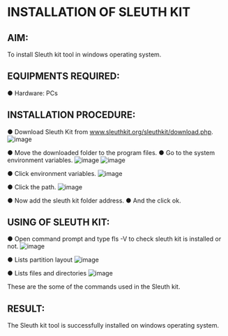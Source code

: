# INSTALLATION OF SLEUTH KIT 

## AIM:
To install Sleuth kit tool in windows operating system.

## EQUIPMENTS REQUIRED:
●	Hardware: PCs

## INSTALLATION PROCEDURE: 
●	Download Sleuth Kit from www.sleuthkit.org/sleuthkit/download.php.
![image](https://github.com/user-attachments/assets/450d847d-8b68-4d86-adaf-cecbcdf6c618)

●	Move the downloaded folder to the program files.
●	Go to the system environment variables.
![image](https://github.com/user-attachments/assets/e2eaab16-b2ac-4ef4-b2e8-3b8dbe67cc3f)
![image](https://github.com/user-attachments/assets/e42289c4-f088-4ebf-9448-2be800292cc8)

●	Click environment variables.
![image](https://github.com/user-attachments/assets/24118f5b-54b0-4ba9-9048-6d6436bcb7d3)

●	Click the path. 
![image](https://github.com/user-attachments/assets/d75b287e-3ad7-49c8-ba15-2c0eb4208852)

●	Now add the sleuth kit folder address.
●	And the click ok.

## USING OF SLEUTH KIT:
●	Open command prompt and type fls -V to check sleuth kit is installed or not.
![image](https://github.com/user-attachments/assets/2b199ea9-7f8c-45ed-b9d4-3e5452fe6aa7)

●	Lists partition layout 
![image](https://github.com/user-attachments/assets/7f6be7fb-123b-4286-a6a2-dac1ff54c44a)

●	Lists files and directories
![image](https://github.com/user-attachments/assets/1eea9a85-907d-479c-bc91-b6fc97789e22)

These are the some of the commands used in the Sleuth kit.

## RESULT:
The Sleuth kit tool is successfully installed on windows operating system.







